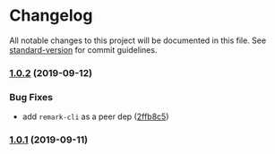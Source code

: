 # Changelog

All notable changes to this project will be documented in this file. See [standard-version](https://github.com/conventional-changelog/standard-version) for commit guidelines.

### [1.0.2](https://github.com/CrowdStrike/remark-preset-lint-crowdstrike/compare/v1.0.1...v1.0.2) (2019-09-12)


### Bug Fixes

* add `remark-cli` as a peer dep ([2ffb8c5](https://github.com/CrowdStrike/remark-preset-lint-crowdstrike/commit/2ffb8c5))

### [1.0.1](https://github.com/CrowdStrike/remark-preset-lint-crowdstrike/compare/v1.0.0...v1.0.1) (2019-09-11)
